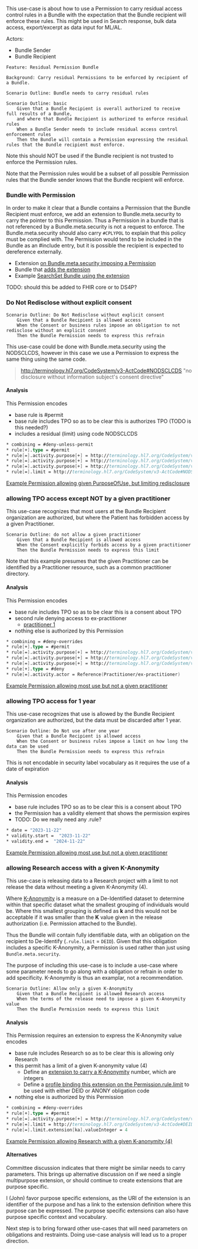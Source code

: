 
This use-case is about how to use a Permission to carry residual access control rules in a Bundle with the expectation that the Bundle recipient will enforce these rules. This might be used in Search response, bulk data access, export/excerpt as data input for ML/AL.

Actors:

- Bundle Sender
- Bundle Recipient

```Gherkin
Feature: Residual Permission Bundle

Background: Carry residual Permissions to be enforced by recipient of a Bundle.

Scenario Outline: Bundle needs to carry residual rules

Scenario Outline: basic
    Given that a Bundle Recipient is overall authorized to receive full results of a Bundle, 
    and where that Bundle Recipient is authorized to enforce residual rules
    When a Bundle Sender needs to include residual access control enforcement rules
    Then the Bundle will contain a Permission expressing the residual rules that the Bundle recipient must enforce.
```

Note this should NOT be used if the Bundle recipient is not trusted to enforce the Permission rules.

Note that the Permission rules would be a subset of all possible Permission rules that the Bundle sender knows that the Bundle recipient will enforce.

### Bundle with Permission

In order to make it clear that a Bundle contains a Permission that the Bundle Recipient must enforce, we add an extension to Bundle.meta.security to carry the pointer to this Permission. Thus a Permission in a bundle that is not referenced by a Bundle.meta.security is not a request to enforce. The Bundle.meta.security should also carry `#CPLYPOL` to explain that this policy must be complied with. The Permission would tend to be included in the Bundle as an #include entry, but it is possible the recipient is expected to dereference externally.

- Extension [on Bundle.meta.security imposing a Permission](StructureDefinition-dap.permissionImposedOnBundle.html)
- Bundle that [adds the extension](StructureDefinition-dap.bundleWithPermission.html)
- Example [SearchSet Bundle using the extension](Bundle-ex-SearchSet-withPermission.html)

<p class="stu-note">TODO: should this be added to FHIR core or to DS4P?</p>

### Do Not Redisclose without explicit consent

```Gherkin
Scenario Outline: Do Not Redisclose without explicit consent
    Given that a Bundle Recipient is allowed access
    When the Consent or business rules impose an obligation to not redisclose without an explicit consent
    Then the Bundle Permission needs to express this refrain
```

This use-case could be done with Bundle.meta.security using the NODSCLCDS, however in this case we use a Permission to express the same thing using the same code.

> http://terminology.hl7.org/CodeSystem/v3-ActCode#NODSCLCDS "no disclosure without information subject's consent directive"

#### Analysis

This Permission encodes

- base rule is #permit
- base rule includes TPO so as to be clear this is authorizes TPO (TODO is this needed?)
- includes a residual (limit) using code NODSCLCDS

```fs
* combining = #deny-unless-permit
* rule[+].type = #permit
* rule[=].activity.purpose[+] = http://terminology.hl7.org/CodeSystem/v3-ActReason#TREAT
* rule[=].activity.purpose[+] = http://terminology.hl7.org/CodeSystem/v3-ActReason#HPAYMT
* rule[=].activity.purpose[+] = http://terminology.hl7.org/CodeSystem/v3-ActReason#HOPERAT
* rule[=].limit = http://terminology.hl7.org/CodeSystem/v3-ActCode#NODSCLCDS "no disclosure without information subject's consent directive"
```

[Example Permission allowing given PurposeOfUse, but limiting redisclosure](Permission-ex-permission-redisclose-forbidden-without-consent.html)

### allowing TPO access except NOT by a given practitioner

This use-case recognizes that most users at the Bundle Recipient organization are authorized, but where the Patient has forbidden access by a given Practitioner.

```Gherkin
Scenario Outline: do not allow a given practitioner
    Given that a Bundle Recipient is allowed access
    When the Consent explicitly forbids access by a given practitioner
    Then the Bundle Permission needs to express this limit
```

Note that this example presumes that the given Practitioner can be identified by a Practitioner resource, such as a common practitioner directory.

#### Analysis

This Permission encodes

- base rule includes TPO so as to be clear this is a consent about TPO
- second rule denying access to ex-practitioner
  - [practitioner 1](Practitioner-ex-practitioner.html)
- nothing else is authorized by this Permission

```fs
* combining = #deny-overrides
* rule[+].type = #permit
* rule[=].activity.purpose[+] = http://terminology.hl7.org/CodeSystem/v3-ActReason#TREAT
* rule[=].activity.purpose[+] = http://terminology.hl7.org/CodeSystem/v3-ActReason#HPAYMT
* rule[=].activity.purpose[+] = http://terminology.hl7.org/CodeSystem/v3-ActReason#HOPERAT
* rule[+].type = #deny
* rule[=].activity.actor = Reference(Practitioner/ex-practitioner)
```

[Example Permission allowing most use but not a given practitioner](Permission-ex-permission-not-bob.html)

### allowing TPO access for 1 year

This use-case recognizes that use is allowed by the Bundle Recipient organization are authorized, but the data must be discarded after 1 year.

```Gherkin
Scenario Outline: Do Not use after one year
    Given that a Bundle Recipient is allowed access
    When the Consent or business rules impose a limit on how long the data can be used
    Then the Bundle Permission needs to express this refrain
```

This is not encodable in security label vocabulary as it requires the use of a date of expiration

#### Analysis

This Permission encodes

- base rule includes TPO so as to be clear this is a consent about TPO
- the Permission has a validity element that shows the permission expires
- TODO: Do we really need any .rule?

```fs
* date = "2023-11-22"
* validity.start =  "2023-11-22"
* validity.end =  "2024-11-22"
```

[Example Permission allowing most use but not a given practitioner](Permission-ex-permission-timeout.html)

### allowing Research access with a given K-Anonymity

This use-case is releasing data to a Research project with a limit to not release the data without meeting a given K-Anonymity (4).

Where [K-Anonymity](https://en.wikipedia.org/wiki/K-anonymity) is a measure on a De-Identified dataset to determine within that specific dataset what the smallest grouping of individuals would be. Where this smallest grouping is defined as **k** and this would not be acceptable if it was smaller than the **K** value given in the release authorization (i.e. Permission attached to the Bundle).

Thus the Bundle will contain fully identifiable data, with an obligation on the recipient to De-Identify (`.rule.limit` = `DEID`). Given that this obligation includes a specific K-Anonymity, a Permission is used rather than just using `Bundle.meta.security`.

The purpose of including this use-case is to include a use-case where some parameter needs to go along with a obligation or refrain in order to add specificity. K-Anonymity is thus an examplar, not a recommendation.

```Gherkin
Scenario Outline: Allow only a given K-Anonymity
    Given that a Bundle Recipient is allowed Research access
    When the terms of the release need to impose a given K-Anonymity value
    Then the Bundle Permission needs to express this limit
```

#### Analysis

<div markdown="1" class="stu-note">
This Permission requires an extension to express the K-Anonymity value encodes

- base rule includes Research so as to be clear this is allowing only Research
- this permit has a limit of a given K-anonymity value (4)
  - Define an [extension to carry a K-Anonymity](StructureDefinition-dap.permissionKanonymity.html) number, which are integers
  - Define a [profile binding this extension on the Permission.rule.limit](StructureDefinition-dap.PermissionWithKanonymity.html) to be used with either DEID or ANONY obligation code
- nothing else is authorized by this Permission

```fs
* combining = #deny-overrides
* rule[+].type = #permit
* rule[=].activity.purpose[+] = http://terminology.hl7.org/CodeSystem/v3-ActReason#HRESCH
* rule[=].limit = http://terminology.hl7.org/CodeSystem/v3-ActCode#DEID
* rule[=].limit.extension[ka].valueInteger = 4
```

[Example Permission allowing Research with a given K-anonymity (4)](Permission-ex-permission-k-anonymity.html)
</div>

#### Alternatives

<div markdown="1" class="note-to-balloters">
Committee discussion indicates that there might be similar needs to carry parameters. This brings up alternative discussion on if we need a single multipurpose extension, or should continue to create extensions that are purpose specific. 

I (John) favor purpose specific extensions, as the URI of the extension is an identifier of the purpose and has a link to the extension definition where this purpose can be expressed. The purpose specific extensions can also have purpose specific context and vocabulary.

Next step is to bring forward other use-cases that will need parameters on obligations and restraints. Doing use-case analysis will lead us to a proper direction.
</div>
